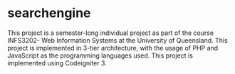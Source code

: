 # searchengine
This project is a semester-long individual project as part of the course INFS3202- Web Information Systems at the University of Queensland. This project is implemented in 3-tier architecture, with the usage of PHP and JavaScript as the programming languages used. This project is implemented using Codeigniter 3. 

